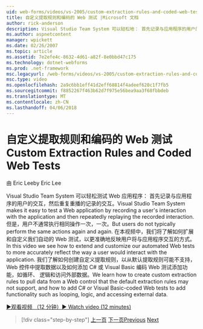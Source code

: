 ```yaml
---
uid: web-forms/videos/vs-2005/custom-extraction-rules-and-coded-web-tests
title: 自定义提取规则和编码的 Web 测试 |Microsoft 文档
author: rick-anderson
description: Visual Studio Team System 可以轻松地： 首先记录与应用程序的用户的交互，然后重复重播重新测试的 Web 应用...
ms.author: aspnetcontent
manager: wpickett
ms.date: 02/26/2007
ms.topic: article
ms.assetid: 7e2efe4c-8632-4d61-a82f-8e0bbd47c175
ms.technology: dotnet-webforms
ms.prod: .net-framework
msc.legacyurl: /web-forms/videos/vs-2005/custom-extraction-rules-and-coded-web-tests
msc.type: video
ms.openlocfilehash: 2a9c6bb1eff41d2eff68814f4adeef620c1f7fb5
ms.sourcegitcommit: f8852267f463b62d7f975e56bea9aa3f68fbbdeb
ms.translationtype: MT
ms.contentlocale: zh-CN
ms.lasthandoff: 04/06/2018
---
```

<a name="custom-extraction-rules-and-coded-web-tests"></a><span data-ttu-id="50608-103">自定义提取规则和编码的 Web 测试</span><span class="sxs-lookup"><span data-stu-id="50608-103">Custom Extraction Rules and Coded Web Tests</span></span>
====================
<span data-ttu-id="50608-104">由 Eric Lee</span><span class="sxs-lookup"><span data-stu-id="50608-104">by Eric Lee</span></span>

<span data-ttu-id="50608-105">Visual Studio Team System 可以轻松测试 Web 应用程序： 首先记录与应用程序的用户的交互，然后重复重播的记录的交互。</span><span class="sxs-lookup"><span data-stu-id="50608-105">Visual Studio Team System makes it easy to test a Web application by recording a user's interaction with the application and then repeatedly replaying the recorded interaction.</span></span> <span data-ttu-id="50608-106">但是，用户不通常执行相同操作一次，一次。</span><span class="sxs-lookup"><span data-stu-id="50608-106">But users do not typically perform the same actions again and again.</span></span> <span data-ttu-id="50608-107">在本视频中，我们将了解如何扩展和自定义我们自动的 Web 测试，以更准确地反映用户将与应用程序交互的方式。</span><span class="sxs-lookup"><span data-stu-id="50608-107">In this video we see how to extend and customize our automated Web tests to more accurately reflect the way a user would interact with the application.</span></span> <span data-ttu-id="50608-108">我们了解如何创建自定义提取规则，以从默认提取规则可能不支持，Web 控件中提取数据以及如何添加 C# 或 Visual Basic 编码 Web 测试添加功能，如循环、 逻辑和访问外部数据。</span><span class="sxs-lookup"><span data-stu-id="50608-108">We learn how to create custom extraction rules to pull data from a Web control that the default extraction rules may not support, and how to add C# or Visual Basic-coded Web tests to add functionality such as looping, logic, and accessing external data.</span></span>

[<span data-ttu-id="50608-109">&#9654;观看视频 （12 分钟）</span><span class="sxs-lookup"><span data-stu-id="50608-109">&#9654; Watch video (12 minutes)</span></span>](https://channel9.msdn.com/Blogs/ASP-NET-Site-Videos/custom-extraction-rules-and-coded-web-tests)

> [!div class="step-by-step"]
> <span data-ttu-id="50608-110">[上一页](code-coverage-of-automated-tests.md)
> [下一页](the-effects-of-caching.md)</span><span class="sxs-lookup"><span data-stu-id="50608-110">[Previous](code-coverage-of-automated-tests.md)
[Next](the-effects-of-caching.md)</span></span>
